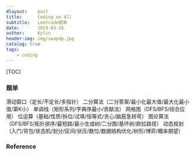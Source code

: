 ```yaml
---
dlayout:    post
title:      Coding on All
subtitle:   Leetcode题单
date:       2024-03-26
author:     Kylin
header-img: img/swapdp.jpg
catalog: true
tags:
    - coding
---
```




[TOC]

### 题单

滑动窗口（定长/不定长/多指针）
二分算法（二分答案/最小化最大值/最大化最小值/第K小）
单调栈（矩形系列/字典序最小/贡献法）
网格图（DFS/BFS/综合应用）
位运算（基础/性质/拆位/试填/恒等式/贪心/脑筋急转弯）
图论算法（DFS/BFS/拓扑排序/最短路/最小生成树/二分图/基环树/欧拉路径）
动态规划（入门/背包/状态机/划分/区间/状压/数位/数据结构优化/树形/博弈/概率期望）



### Reference

[^1]: https://leetcode.cn/problems/design-graph-with-shortest-path-calculator/solutions/2229013/dijkstra-suan-fa-mo-ban-pythonjavacgo-by-unmv/?envType=daily-question&envId=2024-03-26

















